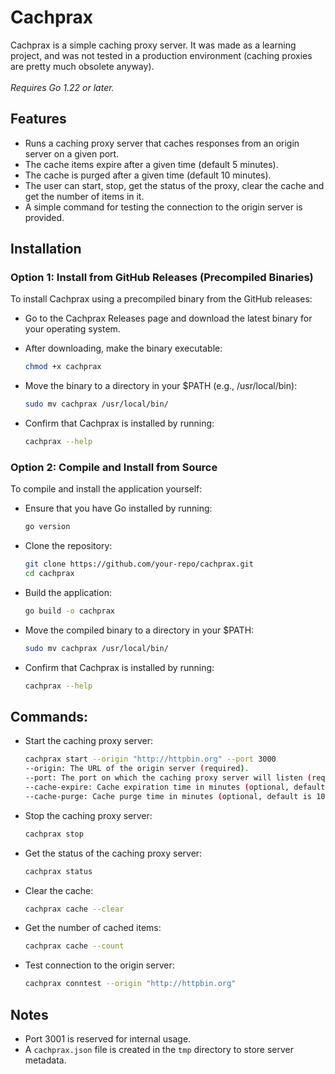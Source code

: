 # Cachprax
Cachprax is a simple caching proxy server. It was made as a learning project, and was not tested in a production environment (caching proxies are pretty much obsolete anyway).
<br><br>
*Requires Go 1.22 or later.*

## Features
* Runs a caching proxy server that caches responses from an origin server on a given port.<br>
* The cache items expire after a given time (default 5 minutes).<br>
* The cache is purged after a given time (default 10 minutes).<br>
* The user can start, stop, get the status of the proxy, clear the cache and get the number of items in it.<br>
* A simple command for testing the connection to the origin server is provided.

## Installation

### Option 1: Install from GitHub Releases (Precompiled Binaries)
To install Cachprax using a precompiled binary from the GitHub releases:

* Go to the Cachprax Releases page and download the latest binary for your operating system.

* After downloading, make the binary executable:
    ```bash
    chmod +x cachprax
    ```
  
* Move the binary to a directory in your $PATH (e.g., /usr/local/bin):
    ```bash
    sudo mv cachprax /usr/local/bin/
    ```

* Confirm that Cachprax is installed by running:
    ```bash
    cachprax --help
    ```

### Option 2: Compile and Install from Source
   To compile and install the application yourself:

* Ensure that you have Go installed by running:
    ```bash
    go version
    ```

* Clone the repository:
    ```bash
    git clone https://github.com/your-repo/cachprax.git
    cd cachprax
    ```
  
* Build the application:
    ```bash
    go build -o cachprax
    ```
  
* Move the compiled binary to a directory in your $PATH:
    ```bash
    sudo mv cachprax /usr/local/bin/
    ```
  
* Confirm that Cachprax is installed by running:
    ```bash
    cachprax --help
    ```

## Commands:
* Start the caching proxy server:
    ```bash
    cachprax start --origin "http://httpbin.org" --port 3000
    --origin: The URL of the origin server (required).
    --port: The port on which the caching proxy server will listen (required).
    --cache-expire: Cache expiration time in minutes (optional, default is 5 minutes).
    --cache-purge: Cache purge time in minutes (optional, default is 10 minutes).
    ```

* Stop the caching proxy server:
    ```bash
    cachprax stop
    ```

* Get the status of the caching proxy server:
    ```bash
    cachprax status
    ```

* Clear the cache:
    ```bash
    cachprax cache --clear
    ```
  
* Get the number of cached items:
    ```bash
    cachprax cache --count
    ```

* Test connection to the origin server:
    ```bash
    cachprax conntest --origin "http://httpbin.org"
    ```
## Notes
* Port 3001 is reserved for internal usage.
* A `cachprax.json` file is created in the `tmp` directory to store server metadata.